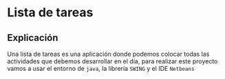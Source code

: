 # Lista de tareas
## Explicación
Una lista de tareas es una aplicación donde podemos colocar todas las actividades que debemos desarrollar en el día, para realizar este proyecto vamos a usar el entorno de `java`, la librería `SWING` y el IDE `Netbeans`
